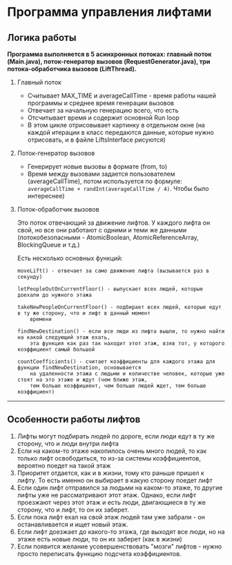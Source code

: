 # Программа управления лифтами

## Логика работы

**Программа выполняется в 5 асинхронных потоках: главный поток (Main.java), поток-генератор вызовов (RequestGenerator.java), три потока-обработчика вызовов (LiftThread).**

1. Главный поток

   - Считывает MAX_TIME и averageCallTime - время работы нашей программы и среднее время генерации вызовов
   - Отвечает за начальную генерацию всего, что есть
   - Отсчитывает время и содержит основной Run loop
   - В этом цикле отрисовывает картинку в отдельном окне (на каждой итерации в класс передаются данные,
     которые нужно отрисовать, и в файле LiftsInterface рисуются)

2. Поток-генератор вызовов

   - Генерирует новые вызовы в формате (from, to)
   - Время между вызовами задается пользователем (averageCallTime), потом используется по формуле: ``` averageCallTime + randInt(averageCallTime / 4) ```. Чтобы было интереснее)

3. Поток-обработчик вызовов

   Это поток отвечающий за движение лифтов. У каждого лифта он свой, но все они работают с одними и теми же данными (потокобезопасными -
   AtomicBoolean, AtomicReferenceArray, BlockingQueue и т.д.)

   Есть несколько основных функций:

       moveLift() - отвечает за само движение лифта (вызывается раз в секунду)

       letPeopleOutOnCurrentFloor() - выпускает всех людей, которые доехали до нужного этажа

       takeNewPeopleOnCurrentFloor() - подбирает всех людей, которые едут в ту же сторону, что и лифт в данный момент
           времени
   
       findNewDestination() - если все люди из лифта вышли, то нужно найти на какой следующий этаж ехать,
           эта функция как раз так находит этот этаж, взяв тот, у которого коэффициент самый большой

       countCoefficients() - считает коэффициенты для каждого этажа для функции findNewDestination, основывается
           на удаленности этажа с людьми и количестве человек, которые уже стоят на это этаже и ждут (чем ближе этаж,
           тем больше коэффициент, чем больше людей ждет, тем больше коэффициент)

---

## Особенности работы лифтов

1. Лифты могут подбирать людей по дороге, если люди едут в ту же сторону, что и люди внутри лифта
2. Если на каком-то этаже накопилось очень много людей, то как только лифт освободиться, то из-за системы коэффициентов, вероятно поедет на такой этаж
3. Приоритет отдается, как и в жизни, тому кто раньше пришел к лифту. То есть именно он выбирает в какую сторону поедет лифт
4. Если один лифт отправился за людьми на каком-то этаже, то другие лифты уже не рассматривают этот этаж. Однако, если лифт проезжают через этот этаж и есть люди, двигающиеся в ту же сторону, что и лифт, то он их заберет.
5. Если пока лифт ехал на свой этаж людей там уже забрали - он останавливается и ищет новый этаж.
6. Если лифт доезжает до какого-то этажа, где выходят все люди, но на этаже есть новые люди, то он их заберет (как в жизни)
7. Если появится желание усовершенствовать "мозги" лифтов - нужно просто переписать функцию подсчета коэффициентов.

